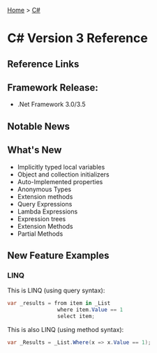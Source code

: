 [Home](../) > [C#](../csharp/)

# C# Version 3 Reference

## Reference Links

## Framework Release:

- .Net Framework 3.0/3.5

## Notable News

## What's New

- Implicitly typed local variables
- Object and collection initializers
- Auto-Implemented properties
- Anonymous Types
- Extension methods
- Query Expressions
- Lambda Expressions
- Expression trees
- Extension Methods
- Partial Methods

## New Feature Examples

### LINQ

This is LINQ (using query syntax):

```csharp
var _results = from item in _List
                where item.Value == 1
                select item;
```

This is also LINQ (using method syntax):

```csharp
var _Results = _List.Where(x => x.Value == 1);
```
